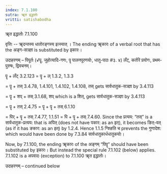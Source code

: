 ```yaml
---
index: 7.1.100
sutra: ॠत इद्धातोः
vritti: satishabodha
---
```



 ॠत इद्धातोः 7.1.100 

वृत्तिः -- ॠदन्‍तस्‍य धातोरङ्गस्‍य इत्‍स्‍यात् । The ending ॠकारः of a verbal root that has the अङ्ग-सञ्ज्ञा is substituted by इकारः। 


उदाहरणम् – पिपूर्तः (√पॄ, जुहोत्यादि-गणः, पॄ पालनपूरणयोः, धातु-पाठः #३. ४) लँट्, कर्तरि प्रयोगः, प्रथम-पुरुषः, द्विवचनम्। 


पॄ + लँट् 3.2.123 = पॄ + ल् 1.3.2, 1.3.3 

= पॄ + तस् 3.4.78, 1.4.101, 1.4.102, 1.4.108, तस् gets सार्वधातुक-सञ्ज्ञा by 3.4.113 

= पॄ + शप् + तस् 3.1.68, शप् which is a शित्, gets सार्वधातुक-सञ्ज्ञा by 3.4.113 

= पॄ + तस् 2.4.75 = पॄ + पॄ + तस् 6.1.10 

= पिर् + पॄ + तस् 7.4.77, 1.1.51 = पि + पॄ + तस् 7.4.60. Since the प्रत्यय: “तस्” is a सार्वधातुक-प्रत्यय: that is अपित् (does not have पकार: as an इत्), it becomes ङित्-वत् (as if it has ङकार: as an इत्) by 1.2.4. Hence 1.1.5 ग्क्ङिति च prevents the गुणादेश: which would have been done by 7.3.84 सार्वधातुकार्धधातुकयोः। 

Now, by 7.1.100, the ending ॠकारः of the अङ्गम् “पिपॄ” should have been substituted by इकारः। But instead the special rule 7.1.102 (below) applies. 7.1.102 is a अपवादः (exception) to 7.1.100 ॠत इद्धातोः। 


उदाहरणम् – continued below 


